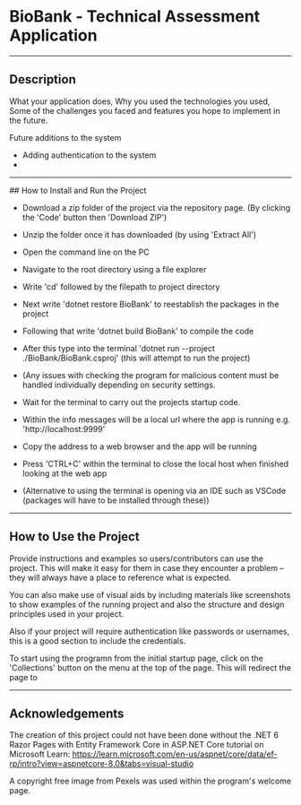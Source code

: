# BioBank - Technical Assessment Application
-----------------------------------------------------------------------------------------------------------------
## Description
What your application does,
Why you used the technologies you used,
Some of the challenges you faced and features you hope to implement in the future.

Future additions to the system

- Adding authentication to the system
- 
-----------------------------------------------------------------------------------------------------------------
## How to Install and Run the Project

- Download a zip folder of the project via the repository page. (By clicking the 'Code' button then 'Download ZIP')

- Unzip the folder once it has downloaded (by using 'Extract All')

- Open the command line on the PC

- Navigate to the root directory using a file explorer

- Write 'cd' followed by the filepath to project directory

- Next write 'dotnet restore BioBank' to reestablish the packages in the project

- Following that write 'dotnet build BioBank' to compile the code

- After this type into the terminal 'dotnet run --project ./BioBank/BioBank.csproj' (this will attempt to run the project)

- (Any issues with checking the program for malicious content must be handled individually depending on security settings.

- Wait for the terminal to carry out the projects startup code.

- Within the info messages will be a local url where the app is running e.g. 'http://localhost:9999'

- Copy the address to a web browser and the app will be running

- Press 'CTRL+C' within the terminal to close the local host when finished looking at the web app

- (Alternative to using the terminal is opening via an IDE such as VSCode (packages will have to be installed through these))

-----------------------------------------------------------------------------------------------------------------
## How to Use the Project

Provide instructions and examples so users/contributors can use the project. This will make it easy for them in case they encounter a problem – they will always have a place to reference what is expected.

You can also make use of visual aids by including materials like screenshots to show examples of the running project and also the structure and design principles used in your project.

Also if your project will require authentication like passwords or usernames, this is a good section to include the credentials.

To start using the programn from the initial startup page, click on the 'Collections' button on the menu at the top of the page. This will redirect the page to 

-----------------------------------------------------------------------------------------------------------------
## Acknowledgements

The creation of this project could not have been done without the .NET 6 Razor Pages with Entity Framework Core in ASP.NET Core tutorial on Microsoft Learn:
https://learn.microsoft.com/en-us/aspnet/core/data/ef-rp/intro?view=aspnetcore-8.0&tabs=visual-studio

A copyright free image from Pexels was used within the program's welcome page.
